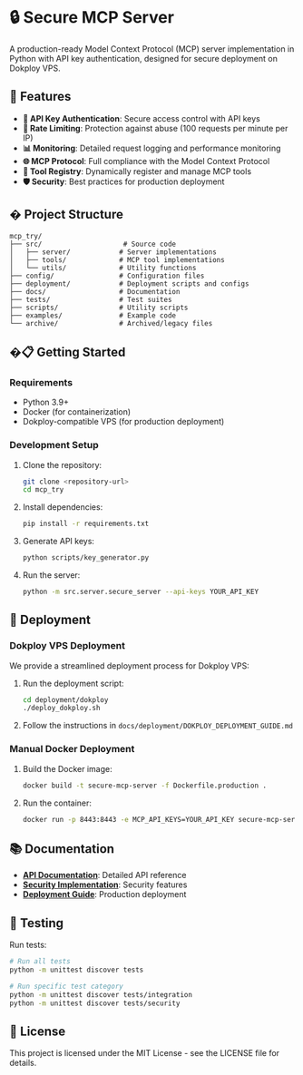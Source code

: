 # 🔒 Secure MCP Server

A production-ready Model Context Protocol (MCP) server implementation in Python with API key authentication, designed for secure deployment on Dokploy VPS.

## 🚀 Features

- **🔐 API Key Authentication**: Secure access control with API keys
- **🔄 Rate Limiting**: Protection against abuse (100 requests per minute per IP)
- **📊 Monitoring**: Detailed request logging and performance monitoring
- **🌐 MCP Protocol**: Full compliance with the Model Context Protocol
- **🔧 Tool Registry**: Dynamically register and manage MCP tools
- **🛡️ Security**: Best practices for production deployment

## � Project Structure

```
mcp_try/
├── src/                    # Source code
│   ├── server/            # Server implementations
│   ├── tools/             # MCP tool implementations
│   └── utils/             # Utility functions
├── config/                # Configuration files
├── deployment/            # Deployment scripts and configs
├── docs/                  # Documentation
├── tests/                 # Test suites
├── scripts/               # Utility scripts
├── examples/              # Example code
└── archive/               # Archived/legacy files
```

## �📋 Getting Started

### Requirements

- Python 3.9+
- Docker (for containerization)
- Dokploy-compatible VPS (for production deployment)

### Development Setup

1. Clone the repository:
   ```bash
   git clone <repository-url>
   cd mcp_try
   ```

2. Install dependencies:
   ```bash
   pip install -r requirements.txt
   ```

3. Generate API keys:
   ```bash
   python scripts/key_generator.py
   ```

4. Run the server:
   ```bash
   python -m src.server.secure_server --api-keys YOUR_API_KEY
   ```

## 🚀 Deployment

### Dokploy VPS Deployment

We provide a streamlined deployment process for Dokploy VPS:

1. Run the deployment script:
   ```bash
   cd deployment/dokploy
   ./deploy_dokploy.sh
   ```

2. Follow the instructions in `docs/deployment/DOKPLOY_DEPLOYMENT_GUIDE.md`

### Manual Docker Deployment

1. Build the Docker image:
   ```bash
   docker build -t secure-mcp-server -f Dockerfile.production .
   ```

2. Run the container:
   ```bash
   docker run -p 8443:8443 -e MCP_API_KEYS=YOUR_API_KEY secure-mcp-server
   ```

## 📚 Documentation

- **[API Documentation](docs/api/API.md)**: Detailed API reference
- **[Security Implementation](docs/security/SECURITY_IMPLEMENTATION.md)**: Security features
- **[Deployment Guide](docs/deployment/DOKPLOY_DEPLOYMENT_GUIDE.md)**: Production deployment

## 🧪 Testing

Run tests:

```bash
# Run all tests
python -m unittest discover tests

# Run specific test category
python -m unittest discover tests/integration
python -m unittest discover tests/security
```

## 📄 License

This project is licensed under the MIT License - see the LICENSE file for details.
